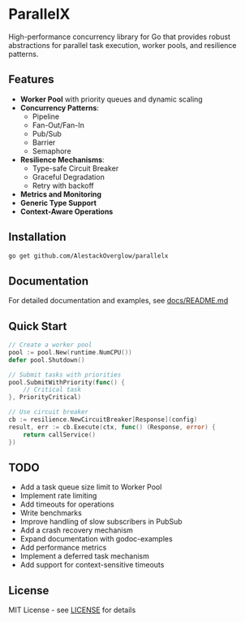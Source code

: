# ParallelX

High-performance concurrency library for Go that provides robust abstractions for parallel task execution, worker pools, and resilience patterns.

## Features

- **Worker Pool** with priority queues and dynamic scaling
- **Concurrency Patterns**:
  - Pipeline
  - Fan-Out/Fan-In
  - Pub/Sub
  - Barrier
  - Semaphore
- **Resilience Mechanisms**:
  - Type-safe Circuit Breaker
  - Graceful Degradation
  - Retry with backoff
- **Metrics and Monitoring**
- **Generic Type Support**
- **Context-Aware Operations**

## Installation

```bash
go get github.com/AlestackOverglow/parallelx
```

## Documentation

For detailed documentation and examples, see [docs/README.md](docs/README.md)

## Quick Start

```go
// Create a worker pool
pool := pool.New(runtime.NumCPU())
defer pool.Shutdown()

// Submit tasks with priorities
pool.SubmitWithPriority(func() {
    // Critical task
}, PriorityCritical)

// Use circuit breaker
cb := resilience.NewCircuitBreaker[Response](config)
result, err := cb.Execute(ctx, func() (Response, error) {
    return callService()
})
```

## TODO
- Add a task queue size limit to Worker Pool
- Implement rate limiting
- Add timeouts for operations
- Write benchmarks
- Improve handling of slow subscribers in PubSub
- Add a crash recovery mechanism
- Expand documentation with godoc-examples
- Add performance metrics
- Implement a deferred task mechanism
- Add support for context-sensitive timeouts
  
## License

MIT License - see [LICENSE](LICENSE) for details 
